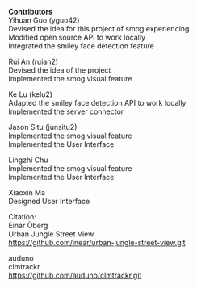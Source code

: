 **Contributors**<br />
Yihuan Guo (yguo42)<br />
Devised the idea for this project of smog experiencing<br />
Modified open source API to work locally<br />
Integrated the smiley face detection feature

Rui An (ruian2)<br />
Devised the idea of the project<br />
Implemented the smog visual feature

Ke Lu (kelu2)<br />
Adapted the smiley face detection API to work locally<br />
Implemented the server connector

Jason Situ (junsitu2)<br />
Implemented the smog visual feature<br />
Implemented the User Interface

Lingzhi Chu<br />
Implemented the smog visual feature<br />
Implemented the User Interface

Xiaoxin Ma <br />
Designed User Interface

Citation:<br />
Einar Öberg<br />
Urban Jungle Street View<br />
https://github.com/inear/urban-jungle-street-view.git<br />

auduno<br />
clmtrackr<br />
https://github.com/auduno/clmtrackr.git
